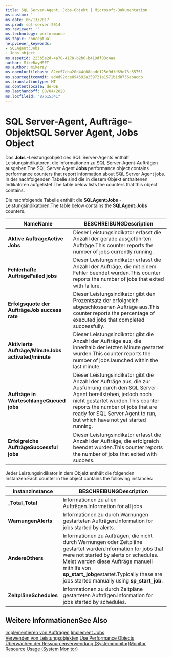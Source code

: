 ```yaml
---
title: SQL Server-Agent, Jobs-Objekt | Microsoft-Dokumentation
ms.custom: ''
ms.date: 06/13/2017
ms.prod: sql-server-2014
ms.reviewer: ''
ms.technology: performance
ms.topic: conceptual
helpviewer_keywords:
- SQLAgent:Jobs
- Jobs object
ms.assetid: 225b5e2d-4a78-4178-b2b6-b419df83c4aa
author: MikeRayMSFT
ms.author: mikeray
ms.openlocfilehash: 82ee57eba20d44c08eadc125e9dfd69e73c35751
ms.sourcegitcommit: ad4d92dce894592a259721a1571b1d8736abacdb
ms.translationtype: MT
ms.contentlocale: de-DE
ms.lasthandoff: 08/04/2020
ms.locfileid: "87615341"
---
```

# <a name="sql-server-agent-jobs-object"></a><span data-ttu-id="1295d-102">SQL Server-Agent, Aufträge-Objekt</span><span class="sxs-lookup"><span data-stu-id="1295d-102">SQL Server Agent, Jobs Object</span></span>
  <span data-ttu-id="1295d-103">Das **Jobs** -Leistungsobjekt des SQL Server-Agents enthält Leistungsindikatoren, die Informationen zu SQL Server-Agent-Aufträgen ausgeben.</span><span class="sxs-lookup"><span data-stu-id="1295d-103">The SQL Server Agent **Jobs** performance object contains performance counters that report information about SQL Server Agent jobs.</span></span> <span data-ttu-id="1295d-104">In der nachfolgenden Tabelle sind die in diesem Objekt enthaltenen Indikatoren aufgelistet.</span><span class="sxs-lookup"><span data-stu-id="1295d-104">The table below lists the counters that this object contains.</span></span>  
  
 <span data-ttu-id="1295d-105">Die nachfolgende Tabelle enthält die **SQLAgent:Jobs** -Leistungsindikatoren.</span><span class="sxs-lookup"><span data-stu-id="1295d-105">The table below contains the **SQLAgent:Jobs** counters.</span></span>  
  
|<span data-ttu-id="1295d-106">Name</span><span class="sxs-lookup"><span data-stu-id="1295d-106">Name</span></span>|<span data-ttu-id="1295d-107">BESCHREIBUNG</span><span class="sxs-lookup"><span data-stu-id="1295d-107">Description</span></span>|  
|----------|-----------------|  
|<span data-ttu-id="1295d-108">**Aktive Aufträge**</span><span class="sxs-lookup"><span data-stu-id="1295d-108">**Active Jobs**</span></span>|<span data-ttu-id="1295d-109">Dieser Leistungsindikator erfasst die Anzahl der gerade ausgeführten Aufträge.</span><span class="sxs-lookup"><span data-stu-id="1295d-109">This counter reports the number of jobs currently running.</span></span>|  
|<span data-ttu-id="1295d-110">**Fehlerhafte Aufträge**</span><span class="sxs-lookup"><span data-stu-id="1295d-110">**Failed jobs**</span></span>|<span data-ttu-id="1295d-111">Dieser Leistungsindikator erfasst die Anzahl der Aufträge, die mit einem Fehler beendet wurden.</span><span class="sxs-lookup"><span data-stu-id="1295d-111">This counter reports the number of jobs that exited with failure.</span></span>|  
|<span data-ttu-id="1295d-112">**Erfolgsquote der Aufträge**</span><span class="sxs-lookup"><span data-stu-id="1295d-112">**Job success rate**</span></span>|<span data-ttu-id="1295d-113">Dieser Leistungsindikator gibt den Prozentsatz der erfolgreich abgeschlossenen Aufträge aus.</span><span class="sxs-lookup"><span data-stu-id="1295d-113">This counter reports the percentage of executed jobs that completed successfully.</span></span>|  
|<span data-ttu-id="1295d-114">**Aktivierte Aufträge/Minute**</span><span class="sxs-lookup"><span data-stu-id="1295d-114">**Jobs activated/minute**</span></span>|<span data-ttu-id="1295d-115">Dieser Leistungsindikator gibt die Anzahl der Aufträge aus, die innerhalb der letzten Minute gestartet wurden.</span><span class="sxs-lookup"><span data-stu-id="1295d-115">This counter reports the number of jobs launched within the last minute.</span></span>|  
|<span data-ttu-id="1295d-116">**Aufträge in Warteschlange**</span><span class="sxs-lookup"><span data-stu-id="1295d-116">**Queued jobs**</span></span>|<span data-ttu-id="1295d-117">Dieser Leistungsindikator gibt die Anzahl der Aufträge aus, die zur Ausführung durch den SQL Server-Agent bereitstehen, jedoch noch nicht gestartet wurden.</span><span class="sxs-lookup"><span data-stu-id="1295d-117">This counter reports the number of jobs that are ready for SQL Server Agent to run, but which have not yet started running.</span></span>|  
|<span data-ttu-id="1295d-118">**Erfolgreiche Aufträge**</span><span class="sxs-lookup"><span data-stu-id="1295d-118">**Successful jobs**</span></span>|<span data-ttu-id="1295d-119">Dieser Leistungsindikator erfasst die Anzahl der Aufträge, die erfolgreich beendet wurden.</span><span class="sxs-lookup"><span data-stu-id="1295d-119">This counter reports the number of jobs that exited with success.</span></span>|  
  
 <span data-ttu-id="1295d-120">Jeder Leistungsindikator in dem Objekt enthält die folgenden Instanzen:</span><span class="sxs-lookup"><span data-stu-id="1295d-120">Each counter in the object contains the following instances:</span></span>  
  
|<span data-ttu-id="1295d-121">Instanz</span><span class="sxs-lookup"><span data-stu-id="1295d-121">Instance</span></span>|<span data-ttu-id="1295d-122">BESCHREIBUNG</span><span class="sxs-lookup"><span data-stu-id="1295d-122">Description</span></span>|  
|--------------|-----------------|  
|<span data-ttu-id="1295d-123">**_Total**</span><span class="sxs-lookup"><span data-stu-id="1295d-123">**_Total**</span></span>|<span data-ttu-id="1295d-124">Informationen zu allen Aufträgen.</span><span class="sxs-lookup"><span data-stu-id="1295d-124">Information for all jobs.</span></span>|  
|<span data-ttu-id="1295d-125">**Warnungen**</span><span class="sxs-lookup"><span data-stu-id="1295d-125">**Alerts**</span></span>|<span data-ttu-id="1295d-126">Informationen zu durch Warnungen gestarteten Aufträgen.</span><span class="sxs-lookup"><span data-stu-id="1295d-126">Information for jobs started by alerts.</span></span>|  
|<span data-ttu-id="1295d-127">**Andere**</span><span class="sxs-lookup"><span data-stu-id="1295d-127">**Others**</span></span>|<span data-ttu-id="1295d-128">Informationen zu Aufträgen, die nicht durch Warnungen oder Zeitpläne gestartet wurden.</span><span class="sxs-lookup"><span data-stu-id="1295d-128">Information for jobs that were not started by alerts or schedules.</span></span> <span data-ttu-id="1295d-129">Meist werden diese Aufträge manuell mithilfe von **sp_start_job**gestartet.</span><span class="sxs-lookup"><span data-stu-id="1295d-129">Typically these are jobs started manually using **sp_start_job**.</span></span>|  
|<span data-ttu-id="1295d-130">**Zeitpläne**</span><span class="sxs-lookup"><span data-stu-id="1295d-130">**Schedules**</span></span>|<span data-ttu-id="1295d-131">Informationen zu durch Zeitpläne gestarteten Aufträgen.</span><span class="sxs-lookup"><span data-stu-id="1295d-131">Information for jobs started by schedules.</span></span>|  
  
## <a name="see-also"></a><span data-ttu-id="1295d-132">Weitere Informationen</span><span class="sxs-lookup"><span data-stu-id="1295d-132">See Also</span></span>  
 <span data-ttu-id="1295d-133">[Implementieren von Aufträgen](../../ssms/agent/implement-jobs.md) </span><span class="sxs-lookup"><span data-stu-id="1295d-133">[Implement Jobs](../../ssms/agent/implement-jobs.md) </span></span>  
 <span data-ttu-id="1295d-134">[Verwenden von Leistungsobjekten](../../ssms/agent/use-performance-objects.md) </span><span class="sxs-lookup"><span data-stu-id="1295d-134">[Use Performance Objects](../../ssms/agent/use-performance-objects.md) </span></span>  
 [<span data-ttu-id="1295d-135">Überwachen der Ressourcenverwendung &#40;Systemmonitor&#41;</span><span class="sxs-lookup"><span data-stu-id="1295d-135">Monitor Resource Usage &#40;System Monitor&#41;</span></span>](monitor-resource-usage-system-monitor.md)  
  
  
